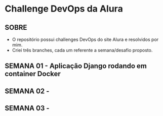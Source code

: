 # Challenge DevOps da Alura
## SOBRE
- O repositório possui challenges DevOps do site Alura e resolvidos por mim.
- Criei três branches, cada um referente a semana/desafio proposto.
## SEMANA 01 - Aplicação Django rodando em container Docker
## SEMANA 02 - 
## SEMANA 03 -
